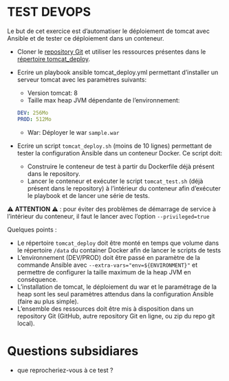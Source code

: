 # TEST DEVOPS

Le but de cet exercice est d’automatiser le déploiement de tomcat avec Ansible et de tester ce déploiement dans un conteneur.


- Cloner le [repository Git](https://github.com/smartholiday/test-devops-2017) et utiliser les ressources présentes dans le [répertoire tomcat_deploy](./tomcat_deploy).

- Ecrire un playbook ansible tomcat_deploy.yml permettant d’installer un serveur tomcat avec les paramètres suivants:
  - Version tomcat: 8
  - Taille max heap JVM dépendante de l’environnement:

  ```yaml
  DEV: 256Mo
  PROD: 512Mo
  ```

  - War: Déployer le war  ```sample.war```

- Ecrire un script ```tomcat_deploy.sh``` (moins de 10 lignes) permettant de tester la configuration Ansible dans un conteneur Docker. Ce script doit:
  - Construire le conteneur de test à partir du Dockerfile déjà présent dans le repository.
  - Lancer le conteneur et exécuter le script ```tomcat_test.sh``` (déjà présent dans le repository) à l’intérieur du conteneur afin d’exécuter le playbook et de lancer une série de tests.

:warning: **ATTENTION** :warning: :  pour éviter des problèmes de démarrage de service à l’intérieur du conteneur, il faut le lancer avec l’option ```--privileged=true```

Quelques points :
- Le répertoire ```tomcat_deploy``` doit être monté en temps que volume dans le répertoire ```/data``` du container Docker afin de lancer le scripts de tests
- L’environnement (DEV/PROD) doit être passé en paramètre de la commande Ansible avec ```--extra-vars="env=${ENVIRONMENT}"``` et permettre de configurer la taille maximum de la heap JVM en conséquence.
- L’installation de tomcat, le déploiement du war et le paramétrage de la heap sont les seul paramètres attendus dans la configuration Ansible (faire au plus simple).
- L’ensemble des ressources doit être mis à disposition dans un repository Git (GitHub, autre repository Git en ligne, ou zip du repo git local).


# Questions subsidiares
- que reprocheriez-vous à ce test ?
